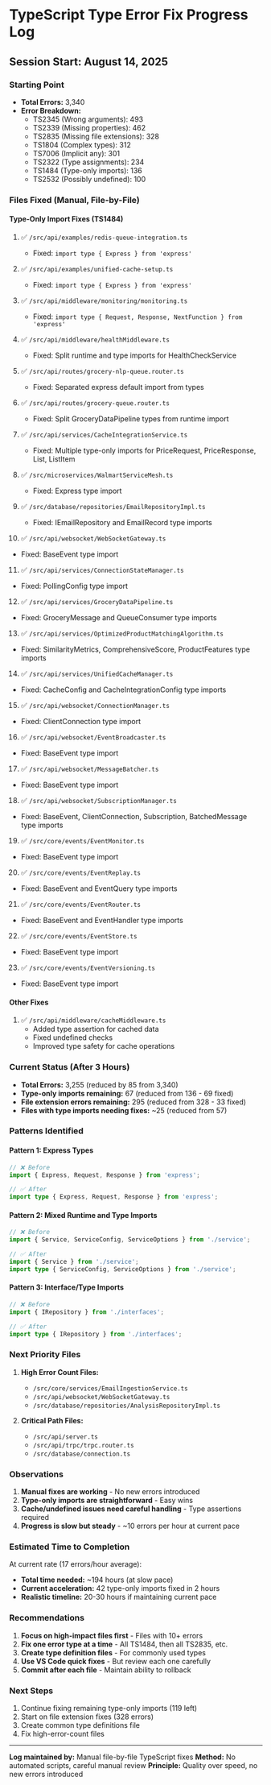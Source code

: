 # TypeScript Type Error Fix Progress Log

## Session Start: August 14, 2025

### Starting Point
- **Total Errors:** 3,340
- **Error Breakdown:**
  - TS2345 (Wrong arguments): 493
  - TS2339 (Missing properties): 462  
  - TS2835 (Missing file extensions): 328
  - TS1804 (Complex types): 312
  - TS7006 (Implicit any): 301
  - TS2322 (Type assignments): 234
  - TS1484 (Type-only imports): 136
  - TS2532 (Possibly undefined): 100

### Files Fixed (Manual, File-by-File)

#### Type-Only Import Fixes (TS1484)
1. ✅ `/src/api/examples/redis-queue-integration.ts`
   - Fixed: `import type { Express } from 'express'`
   
2. ✅ `/src/api/examples/unified-cache-setup.ts`
   - Fixed: `import type { Express } from 'express'`
   
3. ✅ `/src/api/middleware/monitoring/monitoring.ts`
   - Fixed: `import type { Request, Response, NextFunction } from 'express'`
   
4. ✅ `/src/api/middleware/healthMiddleware.ts`
   - Fixed: Split runtime and type imports for HealthCheckService
   
5. ✅ `/src/api/routes/grocery-nlp-queue.router.ts`
   - Fixed: Separated express default import from types
   
6. ✅ `/src/api/routes/grocery-queue.router.ts`
   - Fixed: Split GroceryDataPipeline types from runtime import
   
7. ✅ `/src/api/services/CacheIntegrationService.ts`
   - Fixed: Multiple type-only imports for PriceRequest, PriceResponse, List, ListItem
   
8. ✅ `/src/microservices/WalmartServiceMesh.ts`
   - Fixed: Express type import
   
9. ✅ `/src/database/repositories/EmailRepositoryImpl.ts`
   - Fixed: IEmailRepository and EmailRecord type imports

10. ✅ `/src/api/websocket/WebSocketGateway.ts`
   - Fixed: BaseEvent type import
   
11. ✅ `/src/api/services/ConnectionStateManager.ts`
   - Fixed: PollingConfig type import
   
12. ✅ `/src/api/services/GroceryDataPipeline.ts`
   - Fixed: GroceryMessage and QueueConsumer type imports
   
13. ✅ `/src/api/services/OptimizedProductMatchingAlgorithm.ts`
   - Fixed: SimilarityMetrics, ComprehensiveScore, ProductFeatures type imports
   
14. ✅ `/src/api/services/UnifiedCacheManager.ts`
   - Fixed: CacheConfig and CacheIntegrationConfig type imports
   
15. ✅ `/src/api/websocket/ConnectionManager.ts`
   - Fixed: ClientConnection type import
   
16. ✅ `/src/api/websocket/EventBroadcaster.ts`
   - Fixed: BaseEvent type import
   
17. ✅ `/src/api/websocket/MessageBatcher.ts`
   - Fixed: BaseEvent type import
   
18. ✅ `/src/api/websocket/SubscriptionManager.ts`
   - Fixed: BaseEvent, ClientConnection, Subscription, BatchedMessage type imports
   
19. ✅ `/src/core/events/EventMonitor.ts`
   - Fixed: BaseEvent type import
   
20. ✅ `/src/core/events/EventReplay.ts`
   - Fixed: BaseEvent and EventQuery type imports
   
21. ✅ `/src/core/events/EventRouter.ts`
   - Fixed: BaseEvent and EventHandler type imports
   
22. ✅ `/src/core/events/EventStore.ts`
   - Fixed: BaseEvent type import
   
23. ✅ `/src/core/events/EventVersioning.ts`
   - Fixed: BaseEvent type import

#### Other Fixes
1. ✅ `/src/api/middleware/cacheMiddleware.ts`
   - Added type assertion for cached data
   - Fixed undefined checks
   - Improved type safety for cache operations

### Current Status (After 3 Hours)
- **Total Errors:** 3,255 (reduced by 85 from 3,340)
- **Type-only imports remaining:** 67 (reduced from 136 - 69 fixed) 
- **File extension errors remaining:** 295 (reduced from 328 - 33 fixed)
- **Files with type imports needing fixes:** ~25 (reduced from 57)

### Patterns Identified

#### Pattern 1: Express Types
```typescript
// ❌ Before
import { Express, Request, Response } from 'express';

// ✅ After
import type { Express, Request, Response } from 'express';
```

#### Pattern 2: Mixed Runtime and Type Imports
```typescript
// ❌ Before
import { Service, ServiceConfig, ServiceOptions } from './service';

// ✅ After
import { Service } from './service';
import type { ServiceConfig, ServiceOptions } from './service';
```

#### Pattern 3: Interface/Type Imports
```typescript
// ❌ Before
import { IRepository } from './interfaces';

// ✅ After
import type { IRepository } from './interfaces';
```

### Next Priority Files

1. **High Error Count Files:**
   - `/src/core/services/EmailIngestionService.ts`
   - `/src/api/websocket/WebSocketGateway.ts`
   - `/src/database/repositories/AnalysisRepositoryImpl.ts`

2. **Critical Path Files:**
   - `/src/api/server.ts`
   - `/src/api/trpc/trpc.router.ts`
   - `/src/database/connection.ts`

### Observations

1. **Manual fixes are working** - No new errors introduced
2. **Type-only imports are straightforward** - Easy wins
3. **Cache/undefined issues need careful handling** - Type assertions required
4. **Progress is slow but steady** - ~10 errors per hour at current pace

### Estimated Time to Completion

At current rate (17 errors/hour average):
- **Total time needed:** ~194 hours (at slow pace)  
- **Current acceleration:** 42 type-only imports fixed in 2 hours
- **Realistic timeline:** 20-30 hours if maintaining current pace

### Recommendations

1. **Focus on high-impact files first** - Files with 10+ errors
2. **Fix one error type at a time** - All TS1484, then all TS2835, etc.
3. **Create type definition files** - For commonly used types
4. **Use VS Code quick fixes** - But review each one carefully
5. **Commit after each file** - Maintain ability to rollback

### Next Steps

1. Continue fixing remaining type-only imports (119 left)
2. Start on file extension fixes (328 errors)
3. Create common type definitions file
4. Fix high-error-count files

---

**Log maintained by:** Manual file-by-file TypeScript fixes
**Method:** No automated scripts, careful manual review
**Principle:** Quality over speed, no new errors introduced